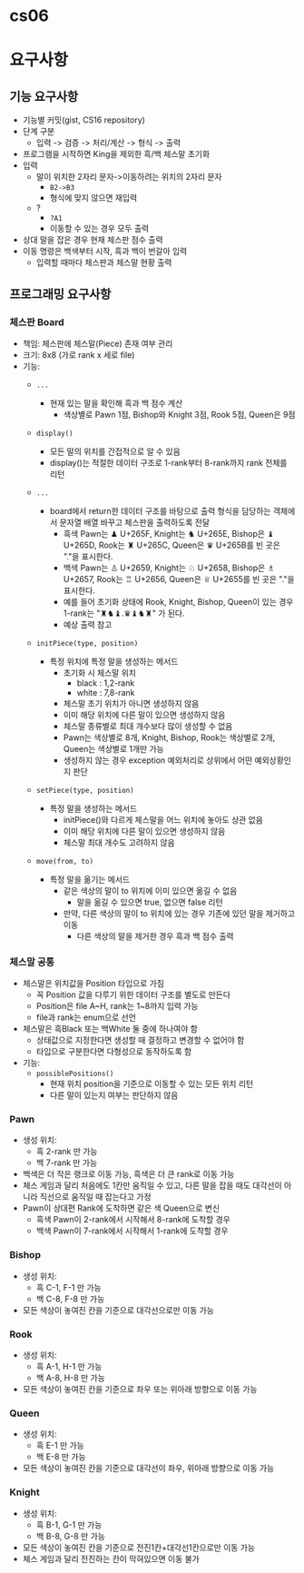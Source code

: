# cs06

# 요구사항

## 기능 요구사항
- 기능별 커밋(gist, CS16 repository)
- 단계 구분
  - 입력 -> 검증 -> 처리/계산 -> 형식 -> 출력
- 프로그램을 시작하면 King을 제외한 흑/백 체스말 초기화
- 입력
  - 말이 위치한 2자리 문자->이동하려는 위치의 2자리 문자
    - ```B2->B3```
    - 형식에 맞지 않으면 재입력
  - ?
    - ```?A1```
    - 이동할 수 있는 경우 모두 출력
- 상대 말을 잡은 경우 현재 체스판 점수 출력
- 이동 명령은 백색부터 시작, 흑과 백이 번갈아 입력
  - 입력할 때마다 체스판과 체스말 현황 출력


## 프로그래밍 요구사항

### 체스판 Board
- 책임: 체스판에 체스말(Piece) 존재 여부 관리
- 크기: 8x8 (가로 rank x 세로 file)
- 기능: 
  - ```...```
    - 현재 있는 말을 확인해 흑과 백 점수 계산
      - 색상별로 Pawn 1점, Bishop와 Knight 3점, Rook 5점, Queen은 9점

  - ```display()```
    - 모든 말의 위치를 간접적으로 알 수 있음
    - display()는 적절한 데이터 구조로 1-rank부터 8-rank까지 rank 전체를 리턴

  - ```...```
    - board에서 return한 데이터 구조를 바탕으로 출력 형식을 담당하는 객체에서 문자열 배열 바꾸고 체스판을 출력하도록 전달
      - 흑색 Pawn는 ♟ U+265F, Knight는 ♞ U+265E, Bishop은 ♝ U+265D, Rook는 ♜ U+265C, Queen은 ♛ U+265B를 빈 곳은 "."을 표시한다.
      - 백색 Pawn는 ♙ U+2659, Knight는 ♘ U+2658, Bishop은 ♗ U+2657, Rook는 ♖ U+2656, Queen은 ♕ U+2655를 빈 곳은 "."을 표시한다.
      - 예를 들어 초기화 상태에 Rook, Knight, Bishop, Queen이 있는 경우 1-rank는 "♜♞♝.♛♝♞♜" 가 된다.
      - 예상 출력 참고

  - ```initPiece(type, position)```
    - 특정 위치에 특정 말을 생성하는 메서드
      - 초기화 시 체스말 위치
        - black : 1,2-rank
        - white : 7,8-rank
      - 체스말 초기 위치가 아니면 생성하지 않음
      - 이미 해당 위치에 다른 말이 있으면 생성하지 않음
      - 체스말 종류별로 최대 개수보다 많이 생성할 수 없음
      - Pawn는 색상별로 8개, Knight, Bishop, Rook는 색상별로 2개, Queen는 색상별로 1개만 가능
      - 생성하지 않는 경우 exception 예외처리로 상위에서 어떤 예외상황인지 판단

  - ```setPiece(type, position)```
    - 특정 말을 생성하는 메서드
      - initPiece()와 다르게 체스말을 어느 위치에 놓아도 상관 없음
      - 이미 해당 위치에 다른 말이 있으면 생성하지 않음
      - 체스말 최대 개수도 고려하지 않음

  - ```move(from, to)```
    - 특정 말을 옮기는 메서드
      - 같은 색상의 말이 to 위치에 이미 있으면 옮길 수 없음
        - 말을 옮길 수 있으면 true, 없으면 false 리턴
      - 만약, 다른 색상의 말이 to 위치에 있는 경우 기존에 있던 말을 제거하고 이동
        - 다른 색상의 말을 제거한 경우 흑과 백 점수 출력

### 체스말 공통
- 체스말은 위치값을 Position 타입으로 가짐
  - 꼭 Position 값을 다루기 위한 데이터 구조를 별도로 만든다
  - Position은 file A~H, rank는 1~8까지 입력 가능
  - file과 rank는 enum으로 선언
- 체스말은 흑Black 또는 백White 둘 중에 하나여야 함
  - 상태값으로 지정한다면 생성할 때 결정하고 변경할 수 없어야 함
  - 타입으로 구분한다면 다형성으로 동작하도록 함
- 기능:
  - ```possiblePositions()```
    - 현재 위치 position을 기준으로 이동할 수 있는 모든 위치 리턴
    - 다른 말이 있는지 여부는 판단하지 않음

### Pawn
- 생성 위치:
  - 흑 2-rank 만 가능
  - 백 7-rank 만 가능
- 백색은 더 작은 랭크로 이동 가능, 흑색은 더 큰 rank로 이동 가능
- 체스 게임과 달리 처음에도 1칸만 움직일 수 있고, 다른 말을 잡을 때도 대각선이 아니라 직선으로 움직일 때 잡는다고 가정
- Pawn이 상대편 Rank에 도착하면 같은 색 Queen으로 변신
  - 흑색 Pawn이 2-rank에서 시작해서 8-rank에 도착할 경우
  - 백색 Pawn이 7-rank에서 시작해서 1-rank에 도착할 경우

### Bishop
- 생성 위치:
  - 흑 C-1, F-1 만 가능
  - 백 C-8, F-8 만 가능
- 모든 색상이 놓여진 칸을 기준으로 대각선으로만 이동 가능

### Rook
- 생성 위치:
  - 흑 A-1, H-1 만 가능
  - 백 A-8, H-8 만 가능
- 모든 색상이 놓여진 칸을 기준으로 좌우 또는 위아래 방향으로 이동 가능

### Queen
- 생성 위치:
  - 흑 E-1 만 가능
  - 백 E-8 만 가능
- 모든 색상이 놓여진 칸을 기준으로 대각선이 좌우, 위아래 방향으로 이동 가능

### Knight
- 생성 위치:
  - 흑 B-1, G-1 만 가능
  - 백 B-8, G-8 만 가능
- 모든 색상이 놓여진 칸을 기준으로 전진1칸+대각선1칸으로만 이동 가능
- 체스 게임과 달리 전진하는 칸이 막혀있으면 이동 불가